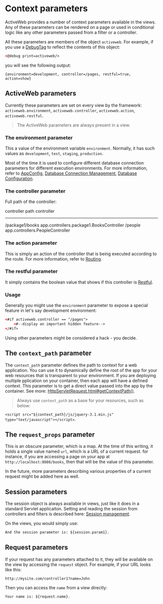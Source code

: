 <div class="page-header">
   <h1>Context parameters</h1>
</div>


ActiveWeb provides a number of context parameters available in the views. 
Any of these parameters can be rendered on a page or used in conditional logic 
like any other parameters passed from a filter or a controller.
  
All these parameters are members of the object `activeweb`.
For example, if you use a [DebugTag](views#debug-tag) to reflect the contents of this object: 
 
```html
<@debug print=activeweb/>
```

you will see the following output: 

```
{environment=development, controller=/pages, restful=true, action=show}
```


## ActiveWeb parameters

Currently these parameters are set on every view by the framework:
`activeweb.environment`, `activeweb.controller`, `activeweb.action`, `activeweb.restful`. 
  
> The ActiveWeb parameters are always present in a view. 
 
### The environment parameter

This a value of the environment variable `environment`. Normally, it has such values as `development`, `test`, `staging`, `production`. 

Most of the time it is used to configure different database connection parameters for different execution environments. 
For more information, refer to [AppConfig](app-config), [Database Connection Management](database_connection_management), [Database Configuration](database_configuration).

  
### The controller parameter 

Full path of the controller:
 
controller path                              controller
-------------------------                    ----------------------------------------
 /package1/books                              app.controllers.package1.BooksController
 /people                                      app.controllers.PeopleController

 

### The action parameter

This is simply an action of the controller that is being executed according to the route. For more information, refer to [Routing](routing). 



### The restful parameter

It simply contains the boolean value that shows if this controller is [Restful](routing#restful-routing). 
  
### Usage

Generally you might use the `environment` parameter to expose a special feature in let's say development environment:  


```html
<#if activeweb.controller == "/pages">
    <#--display an important hidden feature-->
</#if>

```

Using other parameters might be considered a hack - you decide.

## The `context_path` parameter

The `context_path` parameter defines the path to context for a web application. 
You can use it to dynamically define the root of the app for your web resources that is transparent 
to your environment. If you are  deploying multiple pplication on your container, then each app will have a defined context. 
This parameter  is to get a direct value passed into the app by the container. See more: [HttpServletRequest.html#getContextPath()](https://docs.oracle.com/javaee/6/api/javax/servlet/http/HttpServletRequest.html#getContextPath()).
  
> Always use `context_path` as a base for your resources, such as below: 

`<script src="${context_path}/js/jquery-3.1.min.js" type="text/javascript"></script>`. 
 
## The `request_props` parameter
 
 This is an obscure parameter, which is a map. At the time of this writing, it holds a single value named `url`, which is a URL of a current request. 
 for instance, if you are accessing a page on your app at `http://localhost:8080/books`, then that will be the value of this parameter.
 
 In the future, more parameters describing various properties of a current request might be added here as well. 
  

 
## Session parameters

The session object is always available in views, just like it does in a standard Servlet applicaiton. 
Setting and reading the session from controllers and filters is described here: 
[Session management](http://javalite.io/controllers#session-management). 

On the views, you would simply use: 

```html
And the session parameter is: ${session.param1}. 

```


## Request parameters

If your request has any parameters attached to it, they will be available on the view by accessing the `request` object. 
For example, if your URL looks like this: 
 
```
http://mysite.com/controller1?name=John
```

Then you can access the `name` from a view directly: 

```html
Your name is: ${request.name}. 
```
